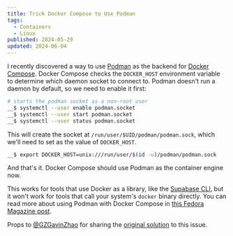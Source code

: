 ```yaml
---
title: Trick Docker Compose to Use Podman
tags:
  - Containers
  - Linux
published: 2024-05-29
updated: 2024-06-04
---
```


I recently discovered a way to use [Podman](https://podman.io/) as the backend for [Docker Compose](https://docs.docker.com/compose/). Docker Compose checks the `DOCKER_HOST` environment variable to determine which daemon socket to connect to. Podman doesn't run a daemon by default, so we need to enable it first:

```bash
# starts the podman socket as a non-root user
__$ systemctl --user enable podman.socket
__$ systemctl --user start podman.socket
__$ systemctl --user status podman.socket
```

This will create the socket at `/run/user/$UID/podman/podman.sock`, which we'll need to set as the value of `DOCKER_HOST`.

```bash
__$ export DOCKER_HOST=unix:///run/user/$(id -u)/podman/podman.sock
```

And that's it. Docker Compose should use Podman as the container engine now.

This works for tools that use Docker as a library, like the [Supabase CLI](https://github.com/supabase/cli/), but it won't work for tools that call your system's `docker` binary directly. You can read more about using Podman with Docker Compose in [this Fedora Magazine post](https://fedoramagazine.org/use-docker-compose-with-podman-to-orchestrate-containers-on-fedora/).

Props to [@GZGavinZhao](https://github.com/GZGavinZhao) for sharing the [original solution](https://github.com/supabase/cli/issues/265#issuecomment-1331492583) to this issue.
